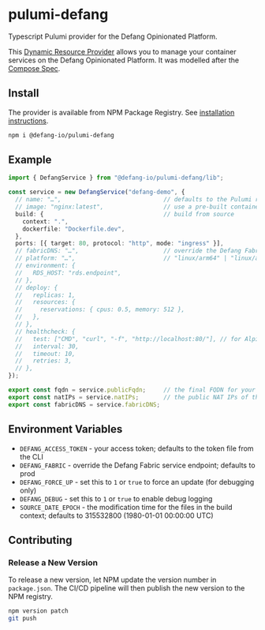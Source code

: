 # pulumi-defang
Typescript Pulumi provider for the Defang Opinionated Platform.

This [Dynamic Resource Provider](https://www.pulumi.com/docs/intro/concepts/resources/dynamic-providers/) allows you to manage your container services on the Defang Opinionated Platform. It was modelled after the [Compose Spec](https://www.compose-spec.io).

## Install

The provider is available from NPM Package Registry. See [installation instructions](https://www.npmjs.com/package/%2540defang-io/pulumi-defang).
```sh
npm i @defang-io/pulumi-defang
```

## Example

```ts
import { DefangService } from "@defang-io/pulumi-defang/lib";

const service = new DefangService("defang-demo", {
  // name: "…",                             // defaults to the Pulumi resource name
  // image: "nginx:latest",                 // use a pre-built container image, or
  build: {                                  // build from source
    context: ".",
    dockerfile: "Dockerfile.dev",
  },
  ports: [{ target: 80, protocol: "http", mode: "ingress" }],
  // fabricDNS: "…",                        // override the Defang Fabric Controller endpoint
  // platform: "…",                         // "linux/arm64" | "linux/amd64" | "linux" (default)
  // environment: {
  //   RDS_HOST: "rds.endpoint",
  // },
  // deploy: {
  //   replicas: 1,
  //   resources: {
  //     reservations: { cpus: 0.5, memory: 512 },
  //   },
  // },
  // healthcheck: {
  //   test: ["CMD", "curl", "-f", "http://localhost:80/"], // for Alpine-based images use ["CMD", "wget", "-q", "-O-", …]
  //   interval: 30,
  //   timeout: 10,
  //   retries: 3,
  // },
});

export const fqdn = service.publicFqdn;     // the final FQDN for your service
export const natIPs = service.natIPs;       // the public NAT IPs of the service
export const fabricDNS = service.fabricDNS;
```

## Environment Variables

* `DEFANG_ACCESS_TOKEN` - your access token; defaults to the token file from the CLI
* `DEFANG_FABRIC` - override the Defang Fabric service endpoint; defaults to prod
* `DEFANG_FORCE_UP` - set this to `1` or `true` to force an update (for debugging only)
* `DEFANG_DEBUG` - set this to `1` or `true` to enable debug logging
* `SOURCE_DATE_EPOCH` - the modification time for the files in the build context; defaults to 315532800 (1980-01-01 00:00:00 UTC)

## Contributing

### Release a New Version

To release a new version, let NPM update the version number in `package.json`. The CI/CD pipeline will then publish the new version to the NPM registry.
```sh
npm version patch
git push
```
